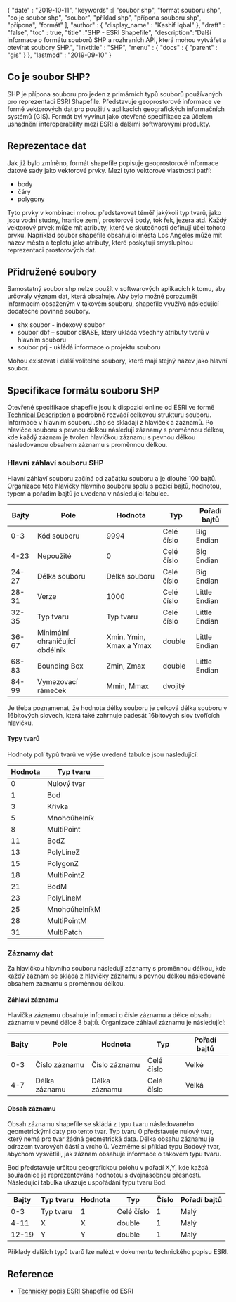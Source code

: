 {
  "date" : "2019-10-11",
  "keywords" :[ "soubor shp", "formát souboru shp", "co je soubor shp", "soubor", "příklad shp", "přípona souboru shp", "přípona", "formát" ],
  "author" : {
    "display_name" : "Kashif Iqbal"
},
  "draft" : "false",
  "toc" : true,
  "title" :"SHP - ESRI Shapefile",
  "description":"Další informace o formátu souborů SHP a rozhraních API, která mohou vytvářet a otevírat soubory SHP.",
  "linktitle" : "SHP",
  "menu" : {
    "docs" : {
      "parent" : "gis"
}
},
  "lastmod" : "2019-09-10"
}

## Co je soubor SHP?

SHP je přípona souboru pro jeden z primárních typů souborů používaných pro reprezentaci ESRI Shapefile. Představuje geoprostorové informace ve formě vektorových dat pro použití v aplikacích geografických informačních systémů (GIS). Formát byl vyvinut jako otevřené specifikace za účelem usnadnění interoperability mezi ESRI a dalšími softwarovými produkty.

## Reprezentace dat

Jak již bylo zmíněno, formát shapefile popisuje geoprostorové informace datové sady jako vektorové prvky. Mezi tyto vektorové vlastnosti patří:

* body
* čáry
* polygony

Tyto prvky v kombinaci mohou představovat téměř jakýkoli typ tvarů, jako jsou vodní studny, hranice zemí, prostorové body, tok řek, jezera atd. Každý vektorový prvek může mít atributy, které ve skutečnosti definují účel tohoto prvku. Například soubor shapefile obsahující města Los Angeles může mít název města a teplotu jako atributy, které poskytují smysluplnou reprezentaci prostorových dat.

## Přidružené soubory

Samostatný soubor shp nelze použít v softwarových aplikacích k tomu, aby určovaly význam dat, která obsahuje. Aby bylo možné porozumět informacím obsaženým v takovém souboru, shapefile využívá následující dodatečné povinné soubory.

* shx soubor - indexový soubor
* soubor dbf – soubor dBASE, který ukládá všechny atributy tvarů v hlavním souboru
* soubor prj - ukládá informace o projektu souboru

Mohou existovat i další volitelné soubory, které mají stejný název jako hlavní soubor.

## Specifikace formátu souboru SHP

Otevřené specifikace shapefile jsou k dispozici online od ESRI ve formě [Technical Description](https://www.esri.com/content/dam/esrisites/sitecore-archive/Files/Pdfs/library/whitepapers/pdfs/shapefile.pdf) a podrobně rozvádí celkovou strukturu souboru. Informace v hlavním souboru .shp se skládají z hlaviček a záznamů. Po hlavičce souboru s pevnou délkou následují záznamy s proměnnou délkou, kde každý záznam je tvořen hlavičkou záznamu s pevnou délkou následovanou obsahem záznamu s proměnnou délkou.

### Hlavní záhlaví souboru SHP

Hlavní záhlaví souboru začíná od začátku souboru a je dlouhé 100 bajtů. Organizace této hlavičky hlavního souboru spolu s pozicí bajtů, hodnotou, typem a pořadím bajtů je uvedena v následující tabulce.


|Bajty|Pole|Hodnota|Typ|Pořadí bajtů
---|---|---|---|---|
|0-3|Kód souboru|9994|Celé číslo|Big Endian
|4-23|Nepoužité|0|Celé číslo|Big Endian
|24-27|Délka souboru|Délka souboru|Celé číslo|Big Endian
|28-31|Verze|1000|Celé číslo|Little Endian
|32-35|Typ tvaru|Typ tvaru|Celé číslo|Little Endian
|36-67|Minimální ohraničující obdélník|Xmin, Ymin, Xmax a Ymax|double|Little Endian
|68-83|Bounding Box|Zmin, Zmax|double|Little Endian
|84-99|Vymezovací rámeček|Mmin, Mmax|dvojitý|

Je třeba poznamenat, že hodnota délky souboru je celková délka souboru v 16bitových slovech, která také zahrnuje padesát 16bitových slov tvořících hlavičku.

#### Typy tvarů

Hodnoty polí typů tvarů ve výše uvedené tabulce jsou následující:


|Hodnota|Typ tvaru
---|---|
|0|Nulový tvar
|1|Bod
|3|Křivka
|5|Mnohoúhelník
|8|MultiPoint
|11|BodZ
|13|PolyLineZ
|15|PolygonZ
|18|MultiPointZ
|21|BodM
|23|PolyLineM
|25|MnohoúhelníkM
|28|MultiPointM
|31|MultiPatch

### Záznamy dat ###

Za hlavičkou hlavního souboru následují záznamy s proměnnou délkou, kde každý záznam se skládá z hlavičky záznamu s pevnou délkou následované obsahem záznamu s proměnnou délkou.

#### Záhlaví záznamu ####

Hlavička záznamu obsahuje informaci o čísle záznamu a délce obsahu záznamu v pevné délce 8 bajtů. Organizace záhlaví záznamu je následující:


|Bajty|Pole|Hodnota|Typ|Pořadí bajtů
---|---|---|---|---|
|0-3|Číslo záznamu|Číslo záznamu|Celé číslo|Velké
|4-7|Délka záznamu|Délka záznamu|Celé číslo|Velká

#### Obsah záznamu ####

Obsah záznamu shapefile se skládá z typu tvaru následovaného geometrickými daty pro tento tvar. Typ tvaru 0 představuje nulový tvar, který nemá pro tvar žádná geometrická data. Délka obsahu záznamu je odrazem tvarových částí a vrcholů. Vezměme si příklad typu Bodový tvar, abychom vysvětlili, jak záznam obsahuje informace o takovém typu tvaru.

Bod představuje určitou geografickou polohu v pořadí X,Y, kde každá souřadnice je reprezentována hodnotou s dvojnásobnou přesností. Následující tabulka ukazuje uspořádání typu tvaru Bod.


|Bajty|Typ tvaru|Hodnota|Typ|Číslo|Pořadí bajtů
---|---|---|---|---|---|
|0-3|Typ tvaru|1|Celé číslo|1|Malý
|4-11|X|X|double|1|Malý
|12-19|Y|Y|double|1|Malý

Příklady dalších typů tvarů lze nalézt v dokumentu technického popisu ESRI.

## Reference ##

* [Technický popis ESRI Shapefile](https://www.esri.com/content/dam/esrisites/sitecore-archive/Files/Pdfs/library/whitepapers/pdfs/shapefile.pdf) od ESRI

